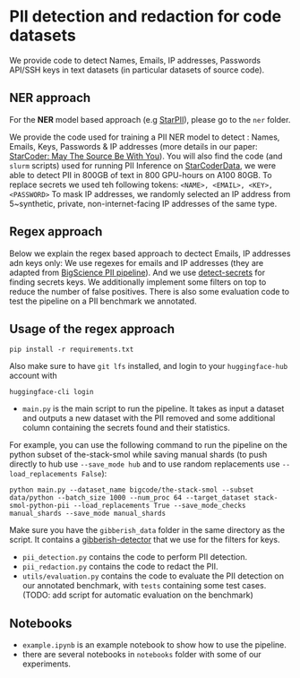 # PII detection and redaction for code datasets

We provide code to detect Names, Emails, IP addresses, Passwords API/SSH keys in text datasets (in particular datasets of source code).
## NER approach
For the **NER** model based approach (e.g [StarPII](https://huggingface.co/bigcode/starpii)), please go to the `ner` folder. 

We provide the code used for training a PII NER model to detect : Names, Emails, Keys, Passwords & IP addresses (more details in our paper: [StarCoder: May The Source Be With You](https://drive.google.com/file/d/1cN-b9GnWtHzQRoE7M7gAEyivY0kl4BYs/view)).  You will also find the code (and `slurm` scripts) used for running PII Inference on [StarCoderData](https://huggingface.co/datasets/bigcode/starcoderdata), we were able to detect PII in 800GB of text in 800 GPU-hours on A100 80GB. To replace secrets we used teh following tokens:
`<NAME>, <EMAIL>, <KEY>, <PASSWORD>`
To mask IP addresses, we randomly selected an IP address from 5~synthetic, private, non-internet-facing IP addresses of the same type.

## Regex approach
Below we explain the regex based approach to dectect Emails, IP addresses adn keys only:
We use regexes for emails and IP addresses (they are adapted from [BigScience PII pipeline](https://github.com/bigscience-workshop/data-preparation/tree/main/preprocessing/training/02_pii)). And we use [detect-secrets](https://github.com/Yelp/detect-secrets) for finding secrets keys. We additionally implement some filters on top to reduce the number of false positives. There is also some evaluation code to test the pipeline on a PII benchmark we annotated.

## Usage of the regex approach
```
pip install -r requirements.txt
```
Also make sure to have `git lfs` installed, and login to your `huggingface-hub` account with
````
huggingface-cli login
````
* `main.py` is the main script to run the pipeline. It takes as input a dataset and outputs a new dataset with the PII removed and some additional column containing the secrets found and their statistics.

For example, you can use the following command to run the pipeline on the python subset of the-stack-smol while saving manual shards (to push directly to hub use `--save_mode hub` and to use random replacements use `--load_replacements False`):
```
python main.py --dataset_name bigcode/the-stack-smol --subset data/python --batch_size 1000 --num_proc 64 --target_dataset stack-smol-python-pii --load_replacements True --save_mode_checks manual_shards --save_mode manual_shards
```

Make sure you have the `gibberish_data` folder in the same directory as the script. It contains a [gibberish-detector](https://github.com/domanchi/gibberish-detector) that we use for the filters for keys.

* `pii_detection.py` contains the code to perform PII detection.
* `pii_redaction.py` contains the code to redact the PII.
*  `utils/evaluation.py` contains the code to evaluate the PII detection on our annotated benchmark, with `tests` containing some test cases. (TODO: add script for automatic evaluation on the benchmark)

## Notebooks
* `example.ipynb` is an example notebook to show how to use the pipeline.
* there are several notebooks in `notebooks` folder with some of our experiments.
